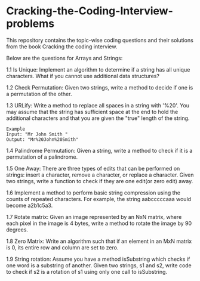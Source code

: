 # Cracking-the-Coding-Interview-problems
This repository contains the topic-wise coding questions and their solutions from the book Cracking the coding interview.

Below are the questions for Arrays and Strings:

1.1 Is Unique: Implement an algorithm to determine if a string has all unique characters. What if you cannot use additional data structures?

1.2 Check Permutation: Given two strings, write a method to decide if one is a permutation of the other.

1.3 URLify: Write a method to replace all spaces in a string with '%20'. You may assume that the string has sufficient space at the end to hold the additional
    characters and that you are given the "true" length of the string.
    
    Example
    Input: "Mr John Smith "
    Output: "Mr%20John%20Smith"
    
1.4 Palindrome Permutation: Given a string, write a method to check if it is a permutation of a palindrome.

1.5 One Away: There are three types of edits that can be performed on strings: insert a character, remove a character, or replace a character. Given two strings, 
    write a function to check if they are one edit(or zero edit) away.
    
1.6 Implement a method to perform basic string compression using the counts of repeated characters. For example, the string aabcccccaaa would become a2b1c5a3.

1.7 Rotate matrix: Given an image represented by an NxN matrix, where each pixel in the image is 4 bytes, write a method to rotate the image by 90 degrees.

1.8 Zero Matrix: Write an algorithm such that if an element in an MxN matrix is 0, its entire row and column are set to zero.

1.9 String rotation: Assume you have a method isSubstring which checks if one word is a substring of another. Given two strings, s1 and s2, write code to check if s2 is a rotation of s1 using only one call to isSubstring.
